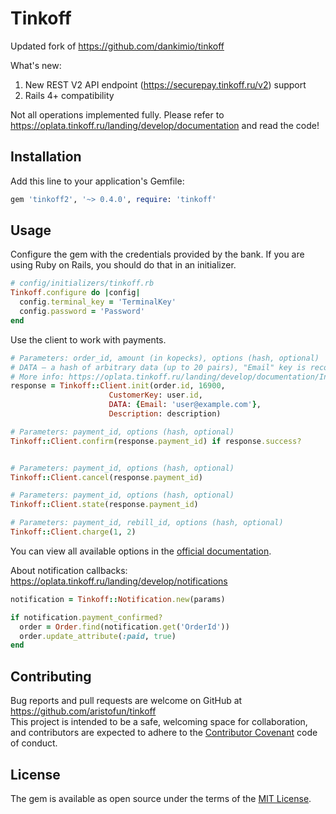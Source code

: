 # Tinkoff

Updated fork of https://github.com/dankimio/tinkoff

What's new: 
1. New REST V2 API endpoint (https://securepay.tinkoff.ru/v2) support
2. Rails 4+ compatibility

Not all operations implemented fully. Please refer to https://oplata.tinkoff.ru/landing/develop/documentation and read the code!

## Installation

Add this line to your application's Gemfile:

```ruby
gem 'tinkoff2', '~> 0.4.0', require: 'tinkoff'
```


## Usage

Configure the gem with the credentials provided by the bank. If you are using Ruby on Rails, you should do that in an initializer.

```ruby
# config/initializers/tinkoff.rb
Tinkoff.configure do |config|
  config.terminal_key = 'TerminalKey'
  config.password = 'Password'
end
```

Use the client to work with payments.

```ruby
# Parameters: order_id, amount (in kopecks), options (hash, optional)
# DATA — a hash of arbitrary data (up to 20 pairs), "Email" key is recommended
# More info: https://oplata.tinkoff.ru/landing/develop/documentation/Init
response = Tinkoff::Client.init(order.id, 16900, 
                      CustomerKey: user.id,
                      DATA: {Email: 'user@example.com'},
                      Description: description)

# Parameters: payment_id, options (hash, optional)
Tinkoff::Client.confirm(response.payment_id) if response.success?


# Parameters: payment_id, options (hash, optional)
Tinkoff::Client.cancel(response.payment_id)

# Parameters: payment_id, options (hash, optional)
Tinkoff::Client.state(response.payment_id)

# Parameters: payment_id, rebill_id, options (hash, optional)
Tinkoff::Client.charge(1, 2)
```

You can view all available options in the [official documentation](https://oplata.tinkoff.ru/landing/develop/documentation).

About notification callbacks: https://oplata.tinkoff.ru/landing/develop/notifications

```ruby
notification = Tinkoff::Notification.new(params)

if notification.payment_confirmed?
  order = Order.find(notification.get('OrderId')) 
  order.update_attribute(:paid, true)
end
```


## Contributing

Bug reports and pull requests are welcome on GitHub at https://github.com/aristofun/tinkoff  
This project is intended to be a safe, welcoming space for collaboration, and contributors are expected to adhere to the [Contributor Covenant](http://contributor-covenant.org) code of conduct.

## License

The gem is available as open source under the terms of the [MIT License](http://opensource.org/licenses/MIT).
